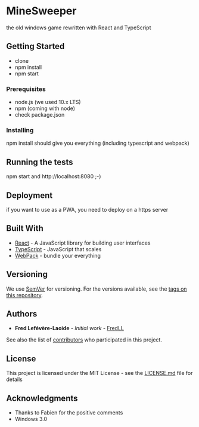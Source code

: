 # MineSweeper

the old windows game rewritten with React and TypeScript

## Getting Started

* clone
* npm install
* npm start

### Prerequisites

* node.js (we used 10.x LTS)
* npm (coming with node)
* check package.json

### Installing

npm install should give you everything (including typescript and webpack)


## Running the tests

npm start and http://localhost:8080 ;-)

## Deployment

if you want to use as a PWA, you need to deploy on a https server

## Built With

* [React](https://reactjs.org/) - A JavaScript library for building user interfaces
* [TypeScript](http://www.typescriptlang.org/) - JavaScript that scales
* [WebPack](https://webpack.js.org/) - bundle your everything

## Versioning

We use [SemVer](http://semver.org/) for versioning. For the versions available, see the [tags on this repository](https://github.com/your/project/tags). 

## Authors

* **Fred Lefévère-Laoide** - *Initial work* - [FredLL](https://github.com/FredLL)

See also the list of [contributors](https://github.com/FredLL/MineSweeper/contributors) who participated in this project.

## License

This project is licensed under the MIT License - see the [LICENSE.md](LICENSE.md) file for details

## Acknowledgments

* Thanks to Fabien for the positive comments
* Windows 3.0
